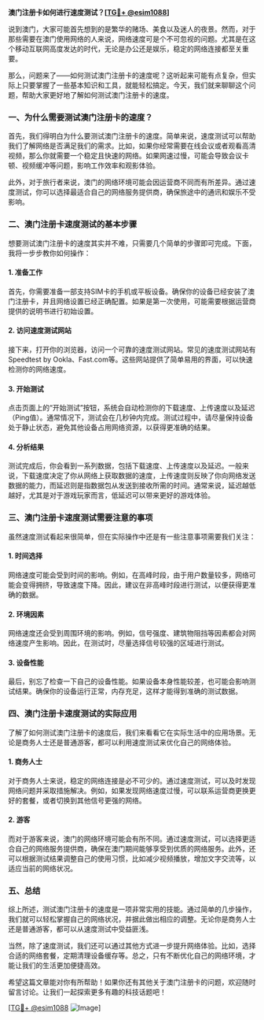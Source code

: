 **澳门注册卡如何进行速度测试？[[TG💪+ @esim1088](https://t.me/s/esim1088)]**

说到澳门，大家可能首先想到的是繁华的赌场、美食以及迷人的夜景。然而，对于那些需要在澳门使用网络的人来说，网络速度可是个不可忽视的问题。尤其是在这个移动互联网高度发达的时代，无论是办公还是娱乐，稳定的网络连接都至关重要。

那么，问题来了——如何测试澳门注册卡的速度呢？这听起来可能有点复杂，但实际上只要掌握了一些基本知识和工具，就能轻松搞定。今天，我们就来聊聊这个问题，帮助大家更好地了解如何测试澳门注册卡的速度。

### 一、为什么需要测试澳门注册卡的速度？

首先，我们得明白为什么要测试澳门注册卡的速度。简单来说，速度测试可以帮助我们了解网络是否满足我们的需求。比如，如果你经常需要在线会议或者观看高清视频，那么你就需要一个稳定且快速的网络。如果网速过慢，可能会导致会议卡顿、视频缓冲等问题，影响工作效率和观影体验。

此外，对于旅行者来说，澳门的网络环境可能会因运营商不同而有所差异。通过速度测试，你可以选择最适合自己的网络服务提供商，确保旅途中的通讯和娱乐不受影响。

### 二、澳门注册卡速度测试的基本步骤

想要测试澳门注册卡的速度其实并不难，只需要几个简单的步骤即可完成。下面，我将一步步教你如何操作：

#### 1. 准备工作

首先，你需要准备一部支持SIM卡的手机或平板设备。确保你的设备已经安装了澳门注册卡，并且网络设置已经正确配置。如果是第一次使用，可能需要根据运营商提供的说明书进行初始设置。

#### 2. 访问速度测试网站

接下来，打开你的浏览器，访问一个可靠的速度测试网站。常见的速度测试网站有Speedtest by Ookla、Fast.com等。这些网站提供了简单易用的界面，可以快速检测你的网络速度。

#### 3. 开始测试

点击页面上的“开始测试”按钮，系统会自动检测你的下载速度、上传速度以及延迟（Ping值）。通常情况下，测试会在几秒钟内完成。测试过程中，请尽量保持设备处于静止状态，避免其他设备占用网络资源，以获得更准确的结果。

#### 4. 分析结果

测试完成后，你会看到一系列数据，包括下载速度、上传速度以及延迟。一般来说，下载速度决定了你从网络上获取数据的速度，上传速度则反映了你向网络发送数据的能力，而延迟则是指数据包从发送到接收所需的时间。通常来说，延迟越低越好，尤其是对于游戏玩家而言，低延迟可以带来更好的游戏体验。

### 三、澳门注册卡速度测试需要注意的事项

虽然速度测试看起来很简单，但在实际操作中还是有一些注意事项需要我们关注：

#### 1. 时间选择

网络速度可能会受到时间的影响。例如，在高峰时段，由于用户数量较多，网络可能会变得拥挤，导致速度下降。因此，建议在非高峰时段进行测试，以便获得更准确的数据。

#### 2. 环境因素

网络速度还会受到周围环境的影响。例如，信号强度、建筑物阻挡等因素都会对网络速度产生影响。因此，在测试时，尽量选择信号较强的区域进行测试。

#### 3. 设备性能

最后，别忘了检查一下自己的设备性能。如果设备本身性能较差，也可能会影响测试结果。确保你的设备运行正常，内存充足，这样才能得到准确的测试数据。

### 四、澳门注册卡速度测试的实际应用

了解了如何测试澳门注册卡的速度后，我们来看看它在实际生活中的应用场景。无论是商务人士还是普通游客，都可以利用速度测试来优化自己的网络体验。

#### 1. 商务人士

对于商务人士来说，稳定的网络连接是必不可少的。通过速度测试，可以及时发现网络问题并采取措施解决。例如，如果发现网络速度过慢，可以联系运营商更换更好的套餐，或者切换到其他信号更强的网络。

#### 2. 游客

而对于游客来说，澳门的网络环境可能会有所不同。通过速度测试，可以选择更适合自己的网络服务提供商，确保在澳门期间能够享受到优质的网络服务。此外，还可以根据测试结果调整自己的使用习惯，比如减少视频播放，增加文字交流等，以适应当前的网络状况。

### 五、总结

综上所述，测试澳门注册卡的速度是一项非常实用的技能。通过简单的几步操作，我们就可以轻松掌握自己的网络状况，并据此做出相应的调整。无论你是商务人士还是普通游客，都可以从速度测试中受益匪浅。

当然，除了速度测试，我们还可以通过其他方式进一步提升网络体验。比如，选择合适的网络套餐，定期清理设备缓存等。总之，只有不断优化自己的网络环境，才能让我们的生活更加便捷高效。

希望这篇文章能对你有所帮助！如果你还有其他关于澳门注册卡的问题，欢迎随时留言讨论。让我们一起探索更多有趣的科技话题吧！

[[TG💪+ @esim1088](https://t.me/s/esim1088) ![Image](https://i.postimg.cc/4NQfJmqS/Snipaste-2025-05-13-00-14-12.png)]